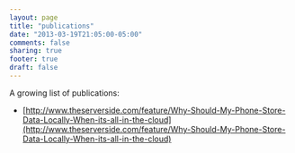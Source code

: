 ```yaml
---
layout: page
title: "publications"
date: "2013-03-19T21:05:00-05:00"
comments: false
sharing: true
footer: true
draft: false
---
```

A growing list of publications:

+ [http://www.theserverside.com/feature/Why-Should-My-Phone-Store-Data-Locally-When-its-all-in-the-cloud](http://www.theserverside.com/feature/Why-Should-My-Phone-Store-Data-Locally-When-its-all-in-the-cloud)
